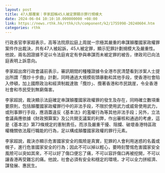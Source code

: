 ```yaml
---
layout: post
title: 47人顛覆案｜李家超稱45人被定罪顯示罪行規模大　
date: 2024-06-04 10:10:10.000000000 +08:00
link: https://news.rthk.hk/rthk/ch/component/k2/1755998-20240604.htm
categories: rthk
---
```


行政長官李家超表示，高等法院原訟庭上周就一宗極其嚴重的串謀顛覆國家政權罪案件作出裁決，共有47人被起訴，45人被定罪，顯示犯罪計劃規模大及嚴重性。他說，兩名因證據不足以令法庭肯定有參與串謀而未被定罪的被告，律政司已向法庭表明上訴意向。

李家超出席行政會議前表示，審訊期間的種種證據令全港市民清楚看到涉案人士提出所謂「攬炒十步曲」計劃，同時通過大規模街頭暴動和其他手段，使香港社會陷入停頓，加上國際政治和經濟制裁達致「攬炒」、攬著香港和市民跳崖，令全香港社會和市民受到無窮傷害。

李家超說，裁決顯示法庭確定串謀顛覆國家政權罪的發生及存在，同時確立數項重要原則，包括顛覆國家政權罪行中的非法手段，不限於使用武力或威脅使用武力，或刑事罪行手段，應涵蓋違反《基本法》的濫權行為等其他非法手段；另外，立法會議員應依據《財政預算案》及公共開支議案的利弊，作出審核和通過的考慮，這是《基本法》第73條規定的憲制責任。而涉及嚴重干擾、阻攔、破壞香港特區政權機關依法履行職能的行為，足以構成顛覆國家政權的罪行元素。

李家超說，裁決亦顯示危害國家安全的風險是真實，犯罪的人會利用迷惑的名義或幌子，進行危害國家安全的行為；因此不可以掉以輕心，要時刻警惕危害國家安全風險可以突如其來，不可以好了傷口便忘了痛，不可以容許傷口再被挖開，不可以讓香港再受難忘的痛。他說，社會必須有安全和穩定的環境，才可以全力拼經濟、謀發展、惠民生。
